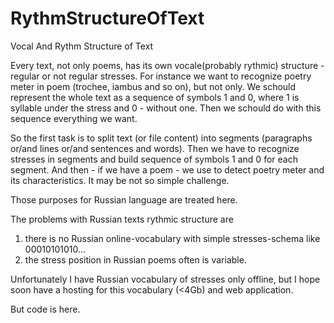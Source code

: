 # RythmStructureOfText
Vocal And Rythm Structure of Text

Every text, not only poems, has its own vocale(probably rythmic) structure - regular or not regular stresses.
For instance we want to recognize poetry meter in poem (trochee, iambus and so on), but not only.
We schould represent the whole text as a sequence of symbols 1 and 0, where 1 is syllable under the stress and 0 - without one. 
Then we schould do with this sequence everything we want.

So the first task is to split text (or file content) into segments (paragraphs or/and lines or/and sentences and words).
Then we have to recognize stresses in segments and build sequence of symbols 1 and 0 for each segment.
And then - if we have a poem - we use to detect poetry meter and its characteristics. It may be not so simple challenge.

Those purposes for Russian language are treated here.

The problems with Russian texts rythmic structure are
1. there is no Russian online-vocabulary with simple stresses-schema like 00010101010...
2. the stress position in Russian poems often is variable.

Unfortunately I have Russian vocabulary of stresses only offline, but I hope soon have a hosting for this vocabulary (<4Gb) and web application.

But code is here.


